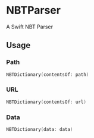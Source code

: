 # NBTParser
A Swift NBT Parser

## Usage

### Path
```swift
NBTDictionary(contentsOf: path)
```

### URL
```swift
NBTDictionary(contentsOf: url)
```

### Data
```swift
NBTDictionary(data: data)
```
